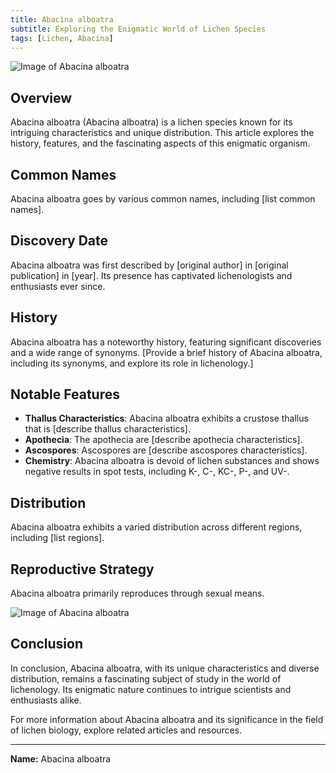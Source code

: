 ```yaml
---
title: Abacina alboatra
subtitle: Exploring the Enigmatic World of Lichen Species
tags: [Lichen, Abacina]
---
```


![Image of Abacina alboatra](image_url_here)

## Overview

Abacina alboatra (Abacina alboatra) is a lichen species known for its intriguing characteristics and unique distribution. This article explores the history, features, and the fascinating aspects of this enigmatic organism.

## Common Names

Abacina alboatra goes by various common names, including [list common names].

## Discovery Date

Abacina alboatra was first described by [original author] in [original publication] in [year]. Its presence has captivated lichenologists and enthusiasts ever since.

## History

Abacina alboatra has a noteworthy history, featuring significant discoveries and a wide range of synonyms. [Provide a brief history of Abacina alboatra, including its synonyms, and explore its role in lichenology.]

## Notable Features

- **Thallus Characteristics**: Abacina alboatra exhibits a crustose thallus that is [describe thallus characteristics].
- **Apothecia**: The apothecia are [describe apothecia characteristics].
- **Ascospores**: Ascospores are [describe ascospores characteristics].
- **Chemistry**: Abacina alboatra is devoid of lichen substances and shows negative results in spot tests, including K-, C-, KC-, P-, and UV-.

## Distribution

Abacina alboatra exhibits a varied distribution across different regions, including [list regions].

## Reproductive Strategy

Abacina alboatra primarily reproduces through sexual means.

![Image of Abacina alboatra](image_url_here)

## Conclusion

In conclusion, Abacina alboatra, with its unique characteristics and diverse distribution, remains a fascinating subject of study in the world of lichenology. Its enigmatic nature continues to intrigue scientists and enthusiasts alike.

For more information about Abacina alboatra and its significance in the field of lichen biology, explore related articles and resources.

---

**Name:** Abacina alboatra

